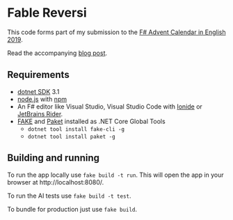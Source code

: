 # Fable Reversi

This code forms part of my submission to the [F# Advent Calendar in English 2019](https://sergeytihon.com/2019/11/05/f-advent-calendar-in-english-2019/).

Read the accompanying [blog post](https://markfsharp.wordpress.com/2019/12/16/fable-reversi/).

## Requirements

* [dotnet SDK](https://www.microsoft.com/net/download/core) 3.1
* [node.js](https://nodejs.org) with [npm](https://www.npmjs.com/)
* An F# editor like Visual Studio, Visual Studio Code with [Ionide](http://ionide.io/) or [JetBrains Rider](https://www.jetbrains.com/rider/).
* [FAKE](https://fake.build/) and [Paket](https://fsprojects.github.io/Paket/) installed as .NET Core Global Tools
  * `dotnet tool install fake-cli -g`
  * `dotnet tool install paket -g`

## Building and running

To run the app locally use `fake build -t run`.  This will open the app in your browser at http://localhost:8080/.

To run the AI tests use `fake build -t test`.

To bundle for production just use `fake build`.
